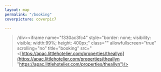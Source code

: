 ```yaml
---
layout: map
permalink: "/booking"
coverpicture: coverpic7

---
```

>/div><iframe name="f330ac3fc4" style="border: none; visibility: visible; width:99%; height: 400px;" class="" allowfullscreen="true" scrolling="no" title="booking" src="<[https://apac.littlehotelier.com/properties/theallyn](https://apac.littlehotelier.com/properties/theallyn "https://apac.littlehotelier.com/properties/theallyn")/></iframe></div>